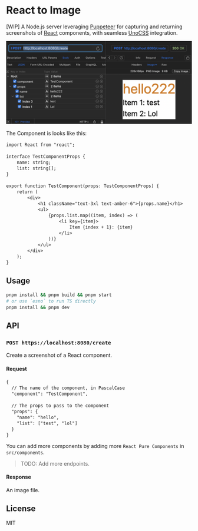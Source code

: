# React to Image

[WIP] A Node.js server leveraging [Puppeteer](https://pptr.dev/) for capturing and returning screenshots of [React](https://react.dev/) components, with seamless [UnoCSS](https://unocss.dev/) integration.

![screenshot](./docs/demo.png)

The Component is looks like this:

```tsx
import React from "react";

interface TestComponentProps {
	name: string;
	list: string[];
}

export function TestComponent(props: TestComponentProps) {
	return (
		<div>
			<h1 className="text-3xl text-amber-6">{props.name}</h1>
			<ul>
				{props.list.map((item, index) => (
					<li key={item}>
						Item {index + 1}: {item}
					</li>
				))}
			</ul>
		</div>
	);
}
```

## Usage

```bash
pnpm install && pnpm build && pnpm start
# or use `esno` to run TS directly
pnpm install && pnpm dev
```

## API

### `POST https://localhost:8080/create`

Create a screenshot of a React component.

#### Request

```jsonc
{
  // The name of the component, in PascalCase
  "component": "TestComponent", 

  // The props to pass to the component
  "props": {
    "name": "hello",
    "list": ["test", "lol"]
  }
}
```

You can add more components by adding more `React Pure Components` in `src/components`.

> TODO: Add more endpoints.

#### Response

An image file.

## License

MIT
